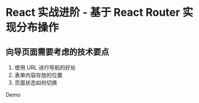 # React 实战进阶 - 基于 React Router 实现分布操作

## 向导页面需要考虑的技术要点

1. 使用 URL 进行导航的好处
2. 表单内容存放的位置
3. 页面状态如何切换

Demo
